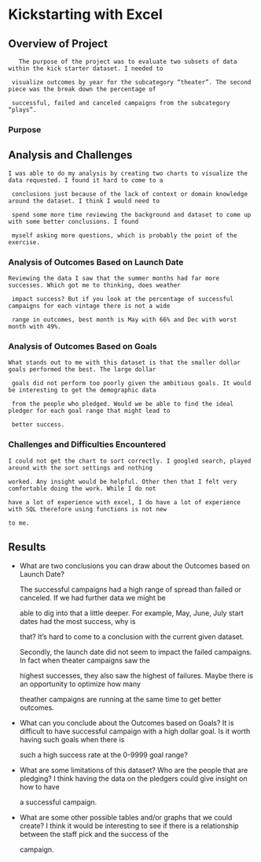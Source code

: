 # Kickstarting with Excel

## Overview of Project

       The purpose of the project was to evaluate two subsets of data within the kick starter dataset. I needed to
       
     visualize outcomes by year for the subcategory “theater”. The second piece was the break down the percentage of 
     
     successful, failed and canceled campaigns from the subcategory “plays”. 


### Purpose

## Analysis and Challenges

    I was able to do my analysis by creating two charts to visualize the data requested. I found it hard to come to a
    
     conclusions just because of the lack of context or domain knowledge around the dataset. I think I would need to
     
     spend some more time reviewing the background and dataset to come up with some better conclusions. I found
     
     myself asking more questions, which is probably the point of the exercise. 


### Analysis of Outcomes Based on Launch Date


    Reviewing the data I saw that the summer months had far more successes. Which got me to thinking, does weather
    
     impact success? But if you look at the percentage of successful campaigns for each vintage there is not a wide 
     
     range in outcomes, best month is May with 66% and Dec with worst month with 49%. 


### Analysis of Outcomes Based on Goals


    What stands out to me with this dataset is that the smaller dollar goals performed the best. The large dollar
    
     goals did not perform too poorly given the ambitious goals. It would be interesting to get the demographic data 
     
     from the people who pledged. Would we be able to find the ideal pledger for each goal range that might lead to 
     
     better success. 

    
### Challenges and Difficulties Encountered


    I could not get the chart to sort correctly. I googled search, played around with the sort settings and nothing 
    
    worked. Any insight would be helpful. Other then that I felt very comfortable doing the work. While I do not 
    
    have a lot of experience with excel, I do have a lot of experience with SQL therefore using functions is not new 
    
    to me. 

## Results

- What are two conclusions you can draw about the Outcomes based on Launch Date?

    The successful campaigns had a high range of spread than failed or canceled. If we had further data we might be 
    
    able to dig into that a little deeper. For example, May, June, July start dates had the most success, why is 
    
    that? It’s hard to come to a conclusion with the current given dataset.

    Secondly, the launch date did not seem to impact the failed campaigns. In fact when theater campaigns saw the 
    
    highest successes, they also saw the highest of failures. Maybe there is an opportunity to optimize how many 
    
    theather campaigns are running at the same time to get better outcomes. 


- What can you conclude about the Outcomes based on Goals?
    It is difficult to have successful campaign with a high dollar goal. Is it worth having such goals when there is

    such a high success rate at the 0-9999 goal range?


- What are some limitations of this dataset?
    Who are the people that are pledging? I think having the data on the pledgers could give insight on how to have 

    a successful campaign. 

- What are some other possible tables and/or graphs that we could create?
    I think it would be interesting to see if there is a relationship between the staff pick and the success of the 
    
    campaign. 
